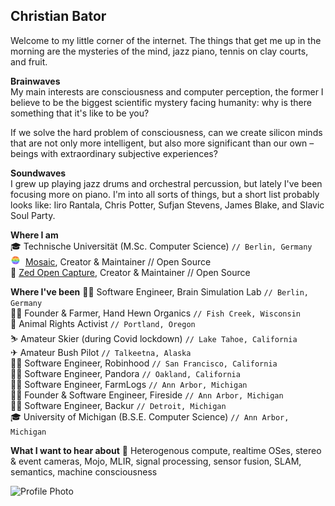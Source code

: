 ## Christian Bator
Welcome to my little corner of the internet. The things that get me up in the morning are the mysteries of the mind, jazz piano, tennis on clay courts, and fruit.

**Brainwaves**  
My main interests are consciousness and computer perception, the former I believe to be the biggest scientific mystery facing humanity: why is there something that it's like to be you?

If we solve the hard problem of consciousness, can we create silicon minds that are not only more intelligent, but also more significant than our own – beings with extraordinary subjective experiences?

**Soundwaves**  
I grew up playing jazz drums and orchestral percussion, but lately I've been focusing more on piano. I'm into all sorts of things, but a short list probably looks like: Iiro Rantala, Chris Potter, Sufjan Stevens, James Blake, and Slavic Soul Party.

**Where I am**  
🎓 Technische Universität (M.Sc. Computer Science) `// Berlin, Germany`  
<img src="images/mosaic-icon.svg" width="16" height="auto">&nbsp;&nbsp;[Mosaic](https://github.com/christianbator/mosaic), Creator & Maintainer // Open Source  
📸 [Zed Open Capture](https://github.com/christianbator/zed-open-capture-mac), Creator & Maintainer // Open Source  

**Where I've been**
👨‍💻 Software Engineer, Brain Simulation Lab `// Berlin, Germany`  
👨‍🌾 Founder & Farmer, Hand Hewn Organics `// Fish Creek, Wisconsin`  
🌱 Animal Rights Activist `// Portland, Oregon`  
⛷️ Amateur Skier (during Covid lockdown) `// Lake Tahoe, California`  
✈ Amateur Bush Pilot `// Talkeetna, Alaska`  
👨‍💻 Software Engineer, Robinhood `// San Francisco, California`  
👨‍💻 Software Engineer, Pandora `// Oakland, California`  
👨‍💻 Software Engineer, FarmLogs `// Ann Arbor, Michigan`  
👨‍💻 Founder & Software Engineer, Fireside `// Ann Arbor, Michigan`  
👨‍💻 Software Engineer, Backur `// Detroit, Michigan`  
🎓 University of Michigan (B.S.E. Computer Science) `// Ann Arbor, Michigan`  

**What I want to hear about**
💬 Heterogenous compute, realtime OSes, stereo & event cameras, Mojo, MLIR, signal processing, sensor fusion, SLAM, semantics, machine consciousness

<img src="images/profile-photo.png" alt="Profile Photo" width="683">
